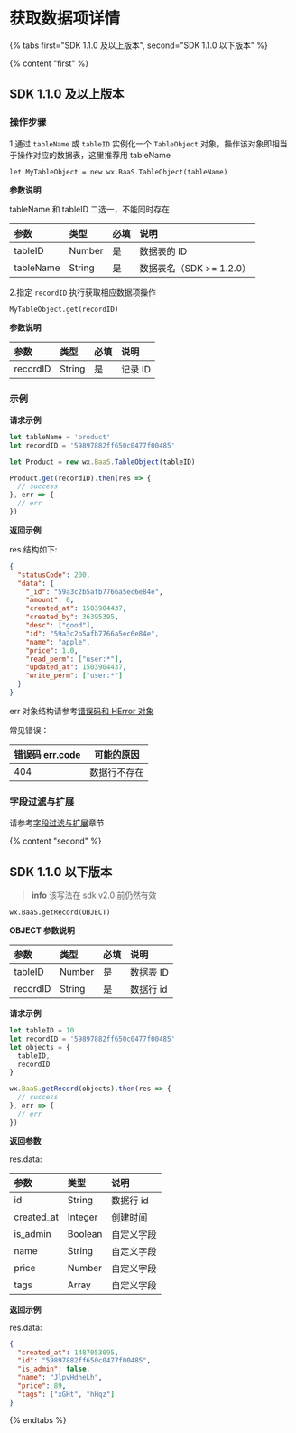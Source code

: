 # 获取数据项详情

{% tabs first="SDK 1.1.0 及以上版本", second="SDK 1.1.0 以下版本" %}

{% content "first" %}

## SDK 1.1.0 及以上版本

### 操作步骤

1.通过 `tableName` 或 `tableID` 实例化一个 `TableObject` 对象，操作该对象即相当于操作对应的数据表，这里推荐用 tableName

`let MyTableObject = new wx.BaaS.TableObject(tableName)`

**参数说明**

tableName 和 tableID 二选一，不能同时存在

| 参数     | 类型   | 必填 | 说明 |
| :-----  | :----- | :-- | :-- |
| tableID   | Number | 是  | 数据表的 ID             |
| tableName | String |  是 | 数据表名（SDK >= 1.2.0） |

2.指定 `recordID` 执行获取相应数据项操作

`MyTableObject.get(recordID)`

**参数说明**

| 参数      | 类型   | 必填 | 说明 |
| :------- | :----- | :-- | :-- |
| recordID | String | 是  | 记录 ID |


### 示例

**请求示例**

```js
let tableName = 'product'
let recordID = '59897882ff650c0477f00485'

let Product = new wx.BaaS.TableObject(tableID)

Product.get(recordID).then(res => {
  // success
}, err => {
  // err
})
```

**返回示例**

res 结构如下:
```json
{
  "statusCode": 200,
  "data": {
    "_id": "59a3c2b5afb7766a5ec6e84e",
    "amount": 0,
    "created_at": 1503904437,
    "created_by": 36395395,
    "desc": ["good"],
    "id": "59a3c2b5afb7766a5ec6e84e",
    "name": "apple",
    "price": 1.0,
    "read_perm": ["user:*"],
    "updated_at": 1503904437,
    "write_perm": ["user:*"]
  }
}
```
err 对象结构请参考[错误码和 HError 对象](/1.x/js-sdk/error-code.md)

常见错误：

| 错误码 err.code | 可能的原因       |
|----------------|-----------------|
| 404            | 数据行不存在      |

### 字段过滤与扩展

请参考[字段过滤与扩展](./select-and-expand.md)章节

{% content "second" %}

## SDK 1.1.0 以下版本

> **info**
> 该写法在 sdk v2.0 前仍然有效

`wx.BaaS.getRecord(OBJECT)`

**OBJECT 参数说明**

| 参数      | 类型   | 必填 | 说明 |
| :------  | :----- | :-- | :-- |
| tableID  | Number | 是  | 数据表 ID |
| recordID | String | 是  | 数据行 id |

**请求示例**

```js
let tableID = 10
let recordID = '59897882ff650c0477f00485'
let objects = {
  tableID,
  recordID
}

wx.BaaS.getRecord(objects).then(res => {
  // success
}, err => {
  // err
})
```

**返回参数**

res.data:

| 参数        | 类型    | 说明 |
| :--------- | :------ | :-- |
| id         | String  | 数据行 id |
| created_at | Integer | 创建时间 |
| is_admin   | Boolean | 自定义字段 |
| name       | String  | 自定义字段 |
| price      | Number  | 自定义字段 |
| tags       |  Array  | 自定义字段 |

**返回示例**

res.data:
```json
{
  "created_at": 1487053095,
  "id": "59897882ff650c0477f00485",
  "is_admin": false,
  "name": "JlpvHdheLh",
  "price": 89,
  "tags": ["xGHt", "hHqz"]
}
```

{% endtabs %}